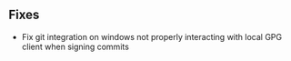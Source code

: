 ## Fixes

- Fix git integration on windows not properly interacting with local GPG client when signing commits
